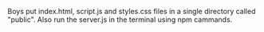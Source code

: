 Boys put index.html, script.js and styles.css files in a single directory called "public".
Also run the server.js in the terminal using npm cammands.
